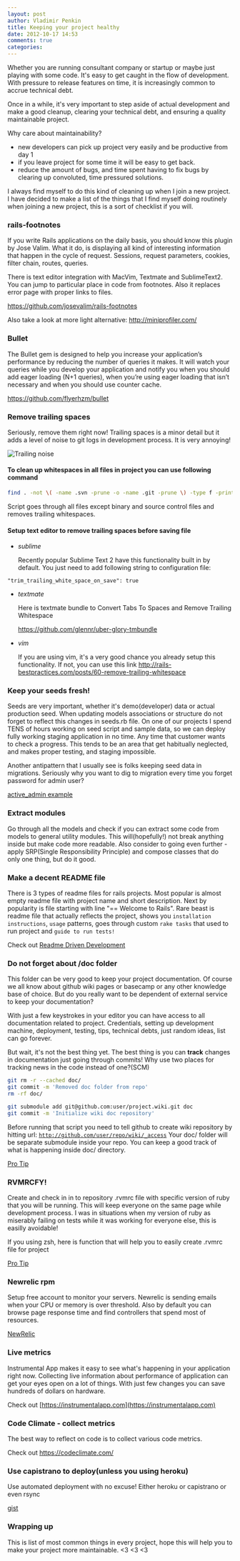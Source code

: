 ```yaml
---
layout: post
author: Vladimir Penkin
title: Keeping your project healthy
date: 2012-10-17 14:53
comments: true
categories:
---
```


Whether you are running consultant company or startup or maybe just playing with some code. It's easy to get caught in the flow of development. With pressure to release features on time, it is increasingly common to accrue technical debt.

Once in a while, it's very important to step aside of actual development and make a good cleanup, clearing your technical debt, and ensuring a quality maintainable project.

<!-- more -->

Why care about maintainability?

  * new developers can pick up project very easily and be productive from day 1
  * if you leave project for some time it will be easy to get back.
  * reduce the amount of bugs, and time spent having to fix bugs by clearing up convoluted, time pressured solutions.

I always find myself to do this kind of cleaning up when I join a new project. I have decided to make a list of the things that I find myself doing routinely when joining a new project, this is a sort of checklist if you will.

### rails-footnotes

  If you write Rails applications on the daily basis, you should know this plugin by Jose Valim. What it do, is displaying all kind of interesting information that happen in the cycle of request. Sessions, request parameters, cookies, filter chain, routes, queries.

  There is text editor integration with MacVim, Textmate and SublimeText2. You can jump to particular place in code from footnotes. Also it replaces error page with proper links to files.

  <https://github.com/josevalim/rails-footnotes>

  Also take a look at more light alternative:
  <http://miniprofiler.com/>

### Bullet

  The Bullet gem is designed to help you increase your application’s performance by reducing the number of queries it makes. It will watch your queries while you develop your application and notify you when you should add eager loading (N+1 queries), when you’re using eager loading that isn’t necessary and when you should use counter cache.

  <https://github.com/flyerhzm/bullet>

### Remove trailing spaces

  Seriously, remove them right now! Trailing spaces is a minor detail but it adds a level of noise to git logs in development process. It is very annoying!

![Trailing noise](/images/trailing_whitespaces.png)

#### To clean up whitespaces in all files in project you can use following command

```bash
find . -not \( -name .svn -prune -o -name .git -prune \) -type f -print0 | xargs -0 file -In | grep -v binary | cut -d ":" -f1 | xargs -0 sed -i '' -E "s/[[:space:]]*$//"
```

  Script goes through all files except binary and source control files and removes trailing whitespaces.

#### Setup text editor to remove trailing spaces before saving file

  * _sublime_

    Recently popular Sublime Text 2 have this functionality built in by default. You just need to add following string to configuration file:
```
"trim_trailing_white_space_on_save": true
```

  * _textmate_

    Here is textmate bundle to Convert Tabs To Spaces and Remove Trailing Whitespace

    <https://github.com/glennr/uber-glory-tmbundle>

  * _vim_

    If you are using vim, it's a very good chance you already setup this functionality.
    If not, you can use this link <http://rails-bestpractices.com/posts/60-remove-trailing-whitespace>

### Keep your seeds fresh!

  Seeds are very important, whether it's demo(developer) data or actual production seed.
  When updating models associations or structure do not forget to reflect this changes in seeds.rb file.
  On one of our projects I spend TENS of hours working on seed script and sample data, so we can deploy fully working staging application in no time. Any time that customer wants to check a progress. This tends to be an area that get habitually neglected, and makes proper testing, and staging impossible.

  Another antipattern that I usually see is folks keeping seed data in migrations. Seriously why you want to dig to migration every time you forget password for admin user?

[active_admin example](https://github.com/gregbell/active_admin/blob/master/lib/generators/active_admin/devise/devise_generator.rb#L49)

### Extract modules

  Go through all the models and check if you can extract some code from models to general utility modules. This will(hopefully!) not break anything inside but make code more readable.
  Also consider to going even further - apply SRP(Single Responsibility Principle) and compose classes that do only one thing, but do it good.

### Make a decent README file
  There is 3 types of readme files for rails projects. Most popular is almost empty readme file with project name and short description. Next by popularity is file starting with line "== Welcome to Rails". Rare beast is readme file that actually reflects the project, shows you <code>installation instructions</code>, <code>usage</code> patterns, goes through custom <code>rake tasks</code> that used to run project and <code>guide to run tests!</code>

Check out [Readme Driven Development](http://tom.preston-werner.com/2010/08/23/readme-driven-development.html)

### Do not forget about /doc folder

  This folder can be very good to keep your project documentation. Of course we all know about github wiki pages or basecamp or any other knowledge base of choice. But do you really want to be dependent of external service to keep your documentation?

  With just a few keystrokes in your editor you can have access to all documentation related to project. Credentials, setting up development machine, deployment, testing, tips, technical debts, just random ideas, list can go forever.

  But wait, it's not the best thing yet. The best thing is you can __track__ changes in documentation just going through commits! Why use two places for tracking news in the code instead of one?(SCM)

```bash
git rm -r --cached doc/
git commit -m 'Removed doc folder from repo'
rm -rf doc/

git submodule add git@github.com:user/project.wiki.git doc
git commit -m 'Initialize wiki doc repository'
```

Before running that script you need to tell github to create wiki repository by hitting url: <code>http://github.com/user/repo/wiki/_access</code>
Your doc/ folder will be separate submodule inside your repo. You can keep a good track of what is happening inside doc/ directory.

[Pro Tip](http://coderwall.com/p/vuy3nq)

### RVMRCFY!
  Create and check in in to repository .rvmrc file with specific version of ruby that you will be running. This will keep everyone on the same page while development process. I was in situations when my version of ruby as miserably failing on tests while it was working for everyone else, this is easilly avoidable!

  If you using zsh, here is function that will help you to easily create .rvmrc file for project

[Pro Tip](http://coderwall.com/p/41he7a?i=2&p=1&q=author%3Ashell&t%5B%5D=shell)

### Newrelic rpm

  Setup free account to monitor your servers. Newrelic is sending emails when your CPU or memory is over threshold.
  Also by default you can browse page response time and find controllers that spend most of resources.

[NewRelic](http://newrelic.com/)

### Live metrics

  Instrumental App makes it easy to see what's happening in your application right now.
  Collecting live information about performance of application can get your eyes open on a lot of things. With just few changes you can save hundreds of dollars on hardware.

  Check out [https://instrumentalapp.com](https://instrumentalapp.com)

### Code Climate - collect metrics

  The best way to reflect on code is to collect various code metrics.

  Check out <https://codeclimate.com/>

### Use capistrano to deploy(unless you using heroku)

  Use automated deployment with no excuse! Either heroku or capistrano or even rsync

  [gist](https://gist.github.com/2161449)

### Wrapping up

  This is list of most common things in every project, hope this will help you to make your project more maintainable. <3 <3 <3
